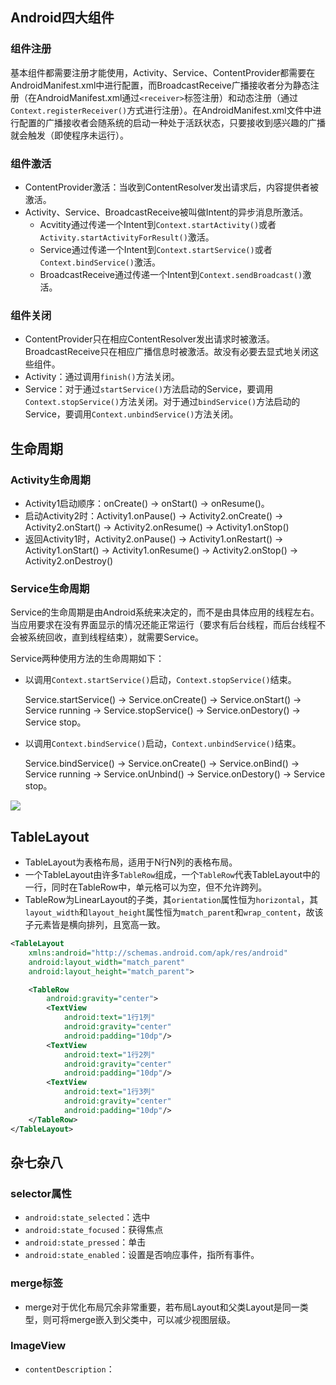 ## Android四大组件

### 组件注册

​	基本组件都需要注册才能使用，Activity、Service、ContentProvider都需要在AndroidManifest.xml中进行配置，而BroadcastReceive广播接收者分为静态注册（在AndroidManifest.xml通过`<receiver>`标签注册）和动态注册（通过`Context.registerReceiver()`方式进行注册）。在AndroidManifest.xml文件中进行配置的广播接收者会随系统的启动一种处于活跃状态，只要接收到感兴趣的广播就会触发（即使程序未运行）。

### 组件激活

- ContentProvider激活：当收到ContentResolver发出请求后，内容提供者被激活。
- Activity、Service、BroadcastReceive被叫做Intent的异步消息所激活。
  - Acvitity通过传递一个Intent到`Context.startActivity()`或者`Activity.startActivityForResult()`激活。
  - Service通过传递一个Intent到`Context.startService()`或者`Context.bindService()`激活。
  - BroadcastReceive通过传递一个Intent到`Context.sendBroadcast()`激活。

### 组件关闭

- ContentProvider只在相应ContentResolver发出请求时被激活。BroadcastReceive只在相应广播信息时被激活。故没有必要去显式地关闭这些组件。
- Activity：通过调用`finish()`方法关闭。
- Service：对于通过`startService()`方法启动的Service，要调用`Context.stopService()`方法关闭。对于通过`bindService()`方法启动的Service，要调用`Context.unbindService()`方法关闭。

## 生命周期

### Activity生命周期

- Activity1启动顺序：onCreate() -> onStart() -> onResume()。
- 启动Activity2时：Activity1.onPause() -> Activity2.onCreate() -> Activity2.onStart() -> Activity2.onResume() -> Activity1.onStop()
- 返回Activity1时，Activity2.onPause() -> Activity1.onRestart() -> Activity1.onStart() -> Activity1.onResume() -> Activity2.onStop() -> Activity2.onDestroy()

### Service生命周期

​	Service的生命周期是由Android系统来决定的，而不是由具体应用的线程左右。当应用要求在没有界面显示的情况还能正常运行（要求有后台线程，而后台线程不会被系统回收，直到线程结束），就需要Service。

Service两种使用方法的生命周期如下：

- 以调用`Context.startService()`启动，`Context.stopService()`结束。

  Service.startService() -> Service.onCreate() -> Service.onStart() -> Service running -> Service.stopService() -> Service.onDestory() -> Service stop。

- 以调用`Context.bindService()`启动，`Context.unbindService()`结束。

  Service.bindService() -> Service.onCreate() -> Service.onBind() -> Service running -> Service.onUnbind() -> Service.onDestory() -> Service stop。

<img src="/resources/service生命周期.png"></img>

## TableLayout

- TableLayout为表格布局，适用于N行N列的表格布局。
- 一个TableLayout由许多`TableRow`组成，一个`TableRow`代表TableLayout中的一行，同时在TableRow中，单元格可以为空，但不允许跨列。
- TableRow为LinearLayout的子类，其`orientation`属性恒为`horizontal`，其`layout_width`和`layout_height`属性恒为`match_parent`和`wrap_content`，故该子元素皆是横向排列，且宽高一致。

```xml
<TableLayout
    xmlns:android="http://schemas.android.com/apk/res/android"
    android:layout_width="match_parent"
    android:layout_height="match_parent">

    <TableRow
        android:gravity="center">
        <TextView
            android:text="1行1列"
            android:gravity="center"
            android:padding="10dp"/>
        <TextView
            android:text="1行2列"
            android:gravity="center"
            android:padding="10dp"/>
        <TextView
            android:text="1行3列"
            android:gravity="center"
            android:padding="10dp"/>
    </TableRow>
</TableLayout>
```

## 杂七杂八

### selector属性

- `android:state_selected`：选中
- `android:state_focused`：获得焦点
- `android:state_pressed`：单击
- `android:state_enabled`：设置是否响应事件，指所有事件。

### merge标签

- merge对于优化布局冗余非常重要，若布局Layout和父类Layout是同一类型，则可将merge嵌入到父类中，可以减少视图层级。

### ImageView

- `contentDescription`：